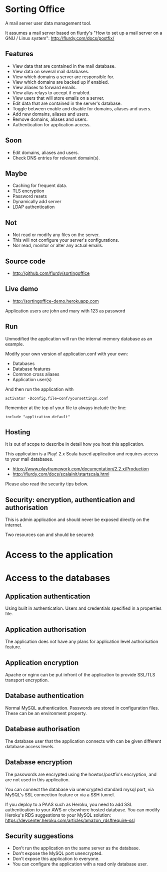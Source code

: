 Sorting Office
=========

A mail server user data management tool.

It assumes a mail server based on flurdy's "How to set up a mail server on a GNU / Linux system":
	http://flurdy.com/docs/postfix/


Features
----
* View data that are contained in the mail database.
* View data on several mail databases.
* View which domains a server are responsible for.
* View which domains are backed up if enabled.
* View aliases to forward emails.
* View alias relays to accept if enabled.
* View users that will store emails on a server.
* Edit data that are contained in the server's database.
* Toggle between enable and disable for domains, aliases and users.
* Add new domains, aliases and users.
* Remove domains, aliases and users.
* Authentication for application access.


Soon
---
* Edit domains, aliases and users.
* Check DNS entries for relevant domain(s).


Maybe
---
* Caching for frequent data.
* TLS encryption
* Password resets
* Dynamically add server
* LDAP authentication


Not
---

* Not read or modify any files on the server.
* This will not configure your server's configurations.
* Nor read, monitor or alter any actual emails.


Source code
-----
* http://github.com/flurdy/sortingoffice


Live demo
-----
* http://sortingoffice-demo.herokuapp.com

Application users are john and mary with 123 as password


Run
-----

Unmodified the application will run the internal memory database as an example.

Modify your own version of application.conf with your own:

* Databases
* Database features
* Common cross aliases
* Application user(s)

And then run the application with

	activator -Dconfig.file=conf/yoursettings.conf

Remember at the top of your file to always include the line:

	include "application-default"


Hosting
----

It is out of scope to describe in detail how you host this application.

This application is a Play! 2.x Scala based application and requires access to your mail databases.

* https://www.playframework.com/documentation/2.2.x/Production
* http://flurdy.com/docs/scalainit/startscala.html

Please also read the security tips below.


Security: encryption, authentication and authorisation
------

This is admin application and should never be exposed directly on the internet.

Two resources can and should be secured:

# Access to the application
# Access to the databases

Application authentication
---

Using built in authentication. Users and credentials specified in a properties file.

Application authorisation
----

The application does not have any plans for application level authorisation feature.


Application encryption
----

Apache or nginx can be put infront of the application to provide SSL/TLS transport encryption.

Database authentication
---

Normal MySQL authentication. Passwords are stored in configuration files. These can be an environment property.


Database authorisation
---

The database user that the application connects with can be given different database access levels.


Database encryption
---

The passwords are encrypted using the howtos/postfix's encryption, and are not used in this application.

You can connect the database via unencrypted standard mysql port, via MySQL's SSL connection feature or via a SSH tunnel.

If you deploy to a PAAS such as Heroku, you need to add SSL authentication to your AWS or elsewhere hosted database. You can modify Heroku's RDS suggestions to your MySQL solution: https://devcenter.heroku.com/articles/amazon_rds#require-ssl

Security suggestions
----

* Don't run the application on the same server as the database.
* Don't expose the MySQL port unencrypted.
* Don't expose this application to everyone.
* You can configure the application with a read only database user.


